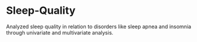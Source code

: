 # Sleep-Quality
Analyzed sleep quality in relation to disorders like sleep apnea and insomnia through univariate and multivariate analysis.
